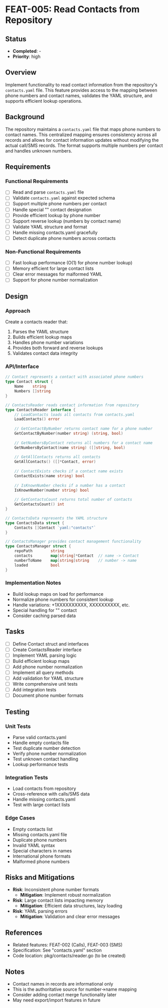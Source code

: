 # FEAT-005: Read Contacts from Repository

## Status
- **Completed**: -
- **Priority**: high

## Overview
Implement functionality to read contact information from the repository's `contacts.yaml` file. This feature provides access to the mapping between phone numbers and contact names, validates the YAML structure, and supports efficient lookup operations.

## Background
The repository maintains a `contacts.yaml` file that maps phone numbers to contact names. This centralized mapping ensures consistency across all records and allows for contact information updates without modifying the actual call/SMS records. The format supports multiple numbers per contact and handles unknown numbers.

## Requirements
### Functional Requirements
- [ ] Read and parse `contacts.yaml` file
- [ ] Validate `contacts.yaml` against expected schema
- [ ] Support multiple phone numbers per contact
- [ ] Handle special "<unknown>" contact designation
- [ ] Provide efficient lookup by phone number
- [ ] Support reverse lookup (numbers by contact name)
- [ ] Validate YAML structure and format
- [ ] Handle missing contacts.yaml gracefully
- [ ] Detect duplicate phone numbers across contacts

### Non-Functional Requirements
- [ ] Fast lookup performance (O(1) for phone number lookup)
- [ ] Memory efficient for large contact lists
- [ ] Clear error messages for malformed YAML
- [ ] Support for phone number normalization

## Design
### Approach
Create a contacts reader that:
1. Parses the YAML structure
2. Builds efficient lookup maps
3. Handles phone number variations
4. Provides both forward and reverse lookups
5. Validates contact data integrity

### API/Interface
```go
// Contact represents a contact with associated phone numbers
type Contact struct {
    Name    string
    Numbers []string
}

// ContactsReader reads contact information from repository
type ContactsReader interface {
    // LoadContacts loads all contacts from contacts.yaml
    LoadContacts() error
    
    // GetContactByNumber returns contact name for a phone number
    GetContactByNumber(number string) (string, bool)
    
    // GetNumbersByContact returns all numbers for a contact name
    GetNumbersByContact(name string) ([]string, bool)
    
    // GetAllContacts returns all contacts
    GetAllContacts() ([]*Contact, error)
    
    // ContactExists checks if a contact name exists
    ContactExists(name string) bool
    
    // IsKnownNumber checks if a number has a contact
    IsKnownNumber(number string) bool
    
    // GetContactsCount returns total number of contacts
    GetContactsCount() int
}

// ContactsData represents the YAML structure
type ContactsData struct {
    Contacts []Contact `yaml:"contacts"`
}

// ContactsManager provides contact management functionality
type ContactsManager struct {
    repoPath        string
    contacts        map[string]*Contact  // name -> Contact
    numberToName    map[string]string    // number -> name
    loaded          bool
}
```

### Implementation Notes
- Build lookup maps on load for performance
- Normalize phone numbers for consistent lookup
- Handle variations: +1XXXXXXXXXX, XXXXXXXXXX, etc.
- Special handling for "<unknown>" contact
- Consider caching parsed data

## Tasks
- [ ] Define Contact struct and interfaces
- [ ] Create ContactsReader interface
- [ ] Implement YAML parsing logic
- [ ] Build efficient lookup maps
- [ ] Add phone number normalization
- [ ] Implement all query methods
- [ ] Add validation for YAML structure
- [ ] Write comprehensive unit tests
- [ ] Add integration tests
- [ ] Document phone number formats

## Testing
### Unit Tests
- Parse valid contacts.yaml
- Handle empty contacts file
- Test duplicate number detection
- Verify phone number normalization
- Test unknown contact handling
- Lookup performance tests

### Integration Tests
- Load contacts from repository
- Cross-reference with calls/SMS data
- Handle missing contacts.yaml
- Test with large contact lists

### Edge Cases
- Empty contacts list
- Missing contacts.yaml file
- Duplicate phone numbers
- Invalid YAML syntax
- Special characters in names
- International phone formats
- Malformed phone numbers

## Risks and Mitigations
- **Risk**: Inconsistent phone number formats
  - **Mitigation**: Implement robust normalization
- **Risk**: Large contact lists impacting memory
  - **Mitigation**: Efficient data structures, lazy loading
- **Risk**: YAML parsing errors
  - **Mitigation**: Validation and clear error messages

## References
- Related features: FEAT-002 (Calls), FEAT-003 (SMS)
- Specification: See "contacts.yaml" section
- Code location: pkg/contacts/reader.go (to be created)

## Notes
- Contact names in records are informational only
- This is the authoritative source for number->name mapping
- Consider adding contact merge functionality later
- May need export/import features in future